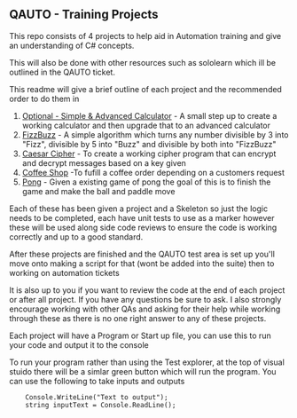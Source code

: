 ## **QAUTO - Training Projects**

This repo consists of 4 projects to help aid in Automation training and give an understanding of C# concepts.

This will also be done with other resources such as sololearn which ill be outlined in the QAUTO ticket.

This readme will give a brief outline of each project and the recommended order to do them in

1. [Optional - Simple & Advanced Calculator](https://github.com/LucasBrennanBHF/QAutoTraining/tree/main/Optional%20-%20Simple%20Calculator) - A small step up to create a working calculator and then upgrade that to an advanced calculator
2. [FizzBuzz](https://github.com/LucasBrennanBHF/QAutoTraining/tree/main/FizzBuzz) - A simple algorithm which turns any number divisible by 3 into "Fizz", divisible by 5 into "Buzz" and divisible by both into "FizzBuzz"
3. [Caesar Cipher](https://github.com/LucasBrennanBHF/QAutoTraining/tree/main/Caesar%20Cipher) - To create a working cipher program that can encrypt and decrypt messages based on a key given
4. [Coffee Shop](https://github.com/LucasBrennanBHF/QAutoTraining/tree/main/CoffeeShop) -To fufill a coffee order depending on a customers request
5. [Pong](https://github.com/LucasBrennanBHF/QAutoTraining/tree/main/PongGame) - Given a existing game of pong the goal of this is to finish the game and make the ball and paddle move

Each of these has been given a project and a Skeleton so just the logic needs to be completed, each have unit tests to use as a marker however these will be used along side code reviews to ensure the code is working correctly and up to a good standard.

After these projects are finished and the QAUTO test area is set up you'll move onto making a script for that (wont be added into the suite) then to working on automation tickets

It is also up to you if you want to review the code at the end of each project or after all project. If you have any questions be sure to ask. I also strongly encourage working with other QAs and asking for their help while working through these as there is no one right answer to any of these projects.

Each project will have a Program or Start up file, you can use this to run your code and output it to the console

To run your program rather than using the Test explorer, at the top of visual stuido there will be a simlar green button which will run the program. You can use the following to take inputs and outputs

```
    Console.WriteLine("Text to output"); 
    string inputText = Console.ReadLine();
```
